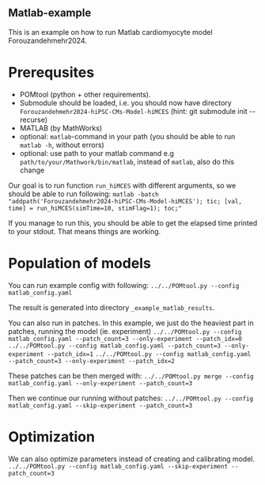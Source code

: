 ## Matlab-example
This is an example on how to run Matlab cardiomyocyte model Forouzandehmehr2024.

# Prerequsites
- POMtool (python + other requirements).
- Submodule should be loaded, i.e. you should now have directory `Forouzandehmehr2024-hiPSC-CMs-Model-hiMCES` (hint: git submodule init --recurse)
- MATLAB (by MathWorks)
- optional: `matlab`-command in your path (you should be able to run `matlab -h`, without errors)
- optional: use path to your matlab command e.g `path/to/your/Mathwork/bin/matlab`, instead of `matlab`, also do this change 

Our goal is to run function `run_hiMCES` with different arguments, so we should be able to run following:
`matlab -batch "addpath('Forouzandehmehr2024-hiPSC-CMs-Model-hiMCES'); tic; [val, time] = run_hiMCES(simTime=10, stimFlag=1); toc;"`

If you manage to run this, you should be able to get the elapsed time printed to your stdout. That means things are working.

# Population of models
You can run example config with following:
`../../POMtool.py --config matlab_config.yaml`

The result is generated into directory `_example_matlab_results`.

You can also run in patches. In this example, we just do the heaviest part in patches, running the model (ie. experiment)
`../../POMtool.py --config matlab_config.yaml --patch_count=3 --only-experiment --patch_idx=0`
`../../POMtool.py --config matlab_config.yaml --patch_count=3 --only-experiment --patch_idx=1`
`../../POMtool.py --config matlab_config.yaml --patch_count=3 --only-experiment --patch_idx=2`

These patches can be then merged with:
`../../POMtool.py merge --config matlab_config.yaml --only-experiment --patch_count=3`

Then we continue our running without patches:
`../../POMtool.py --config matlab_config.yaml --skip-experiment --patch_count=3`

# Optimization
We can also optimize parameters instead of creating and calibrating model. 
`../../POMtool.py --config matlab_config.yaml --skip-experiment --patch_count=3`
